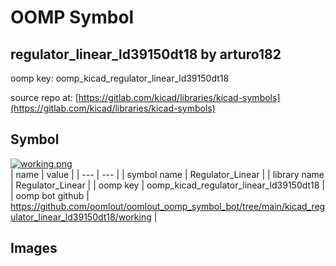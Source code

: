 # OOMP Symbol  
## regulator_linear_ld39150dt18  by arturo182  
  
oomp key: oomp_kicad_regulator_linear_ld39150dt18  
  
source repo at: [https://gitlab.com/kicad/libraries/kicad-symbols](https://gitlab.com/kicad/libraries/kicad-symbols)  
## Symbol  
  
[![working.png](working_600.png)](working.png)  
| name | value | 
| --- | --- | 
| symbol name | Regulator_Linear | 
| library name | Regulator_Linear | 
| oomp key | oomp_kicad_regulator_linear_ld39150dt18 | 
| oomp bot github | https://github.com/oomlout/oomlout_oomp_symbol_bot/tree/main/kicad_regulator_linear_ld39150dt18/working | 
## Images  
